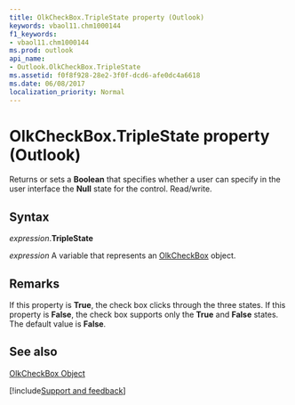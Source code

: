 ```yaml
---
title: OlkCheckBox.TripleState property (Outlook)
keywords: vbaol11.chm1000144
f1_keywords:
- vbaol11.chm1000144
ms.prod: outlook
api_name:
- Outlook.OlkCheckBox.TripleState
ms.assetid: f0f8f928-28e2-3f0f-dcd6-afe0dc4a6618
ms.date: 06/08/2017
localization_priority: Normal
---
```



# OlkCheckBox.TripleState property (Outlook)

Returns or sets a  **Boolean** that specifies whether a user can specify in the user interface the **Null** state for the control. Read/write.


## Syntax

_expression_.**TripleState**

_expression_ A variable that represents an [OlkCheckBox](Outlook.OlkCheckBox.md) object.


## Remarks

If this property is  **True**, the check box clicks through the three states. If this property is **False**, the check box supports only the **True** and **False** states. The default value is **False**.


## See also


[OlkCheckBox Object](Outlook.OlkCheckBox.md)

[!include[Support and feedback](~/includes/feedback-boilerplate.md)]